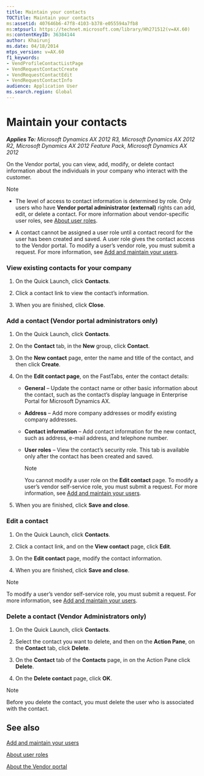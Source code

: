 ```yaml
---
title: Maintain your contacts
TOCTitle: Maintain your contacts
ms:assetid: 407646b6-47f8-4103-b378-e055594a7fb8
ms:mtpsurl: https://technet.microsoft.com/library/Hh271512(v=AX.60)
ms:contentKeyID: 36384144
author: Khairunj
ms.date: 04/18/2014
mtps_version: v=AX.60
f1_keywords:
- VendProfileContactListPage
- VendRequestContactCreate
- VendRequestContactEdit
- VendRequestContactInfo
audience: Application User
ms.search.region: Global
---
```


# Maintain your contacts 


_**Applies To:** Microsoft Dynamics AX 2012 R3, Microsoft Dynamics AX 2012 R2, Microsoft Dynamics AX 2012 Feature Pack, Microsoft Dynamics AX 2012_

On the Vendor portal, you can view, add, modify, or delete contact information about the individuals in your company who interact with the customer.


> [!NOTE]
> <UL>
> <LI>
> <P>The level of access to contact information is determined by role. Only users who have <STRONG>Vendor portal administrator (external)</STRONG> rights can add, edit, or delete a contact. For more information about vendor-specific user roles, see <A href="about-user-roles.md">About user roles</A>.</P>
> <LI>
> <P>A contact cannot be assigned a user role until a contact record for the user has been created and saved. A user role gives the contact access to the Vendor portal. To modify a user’s vendor role, you must submit a request. For more information, see <A href="add-and-maintain-your-users.md">Add and maintain your users</A>.</P></LI></UL>



### View existing contacts for your company

1.  On the Quick Launch, click **Contacts**.

2.  Click a contact link to view the contact’s information.

3.  When you are finished, click **Close**.

### Add a contact (Vendor portal administrators only)

1.  On the Quick Launch, click **Contacts**.

2.  On the **Contact** tab, in the **New** group, click **Contact**.

3.  On the **New contact** page, enter the name and title of the contact, and then click **Create**.

4.  On the **Edit contact page**, on the FastTabs, enter the contact details:
    
      - **General** – Update the contact name or other basic information about the contact, such as the contact’s display language in Enterprise Portal for Microsoft Dynamics AX.
    
      - **Address** – Add more company addresses or modify existing company addresses.
    
      - **Contact information** – Add contact information for the new contact, such as address, e-mail address, and telephone number.
    
      - **User roles** – View the contact’s security role. This tab is available only after the contact has been created and saved.
        

        > [!NOTE]
        > <P>You cannot modify a user role on the <STRONG>Edit contact</STRONG> page. To modify a user’s vendor self-service role, you must submit a request. For more information, see <A href="add-and-maintain-your-users.md">Add and maintain your users</A>.</P>



5.  When you are finished, click **Save and close**.

### Edit a contact

1.  On the Quick Launch, click **Contacts**.

2.  Click a contact link, and on the **View contact** page, click **Edit**.

3.  On the **Edit contact** page, modify the contact information.

4.  When you are finished, click **Save and close**.


> [!NOTE]
> <P>To modify a user’s vendor self-service role, you must submit a request. For more information, see <A href="add-and-maintain-your-users.md">Add and maintain your users</A>.</P>



### Delete a contact (Vendor Administrators only)

1.  On the Quick Launch, click **Contacts**.

2.  Select the contact you want to delete, and then on the **Action Pane**, on the **Contact** tab, click **Delete**.

3.  On the **Contact** tab of the **Contacts** page, in on the Action Pane click **Delete**.

4.  On the **Delete contact** page, click **OK**.


> [!NOTE]
> <P>Before you delete the contact, you must delete the user who is associated with the contact.</P>



## See also

[Add and maintain your users](add-and-maintain-your-users.md)

[About user roles](about-user-roles.md)

[About the Vendor portal](about-the-vendor-portal.md)

  


